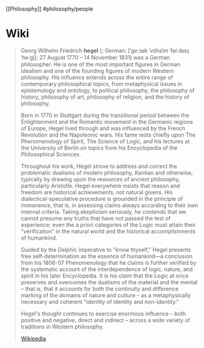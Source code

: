 [[Philosophy]]
#philosophy/people

# Wiki

> Georg Wilhelm Friedrich **hegel** (; German: [ˈɡeːɔʁk ˈvɪlhɛlm ˈfʁiːdʁɪç ˈheːɡl̩]; 27 August 1770 – 14 November 1831) was a German philosopher. He is one of the most important figures in German idealism and one of the founding figures of modern Western philosophy. His influence extends across the entire range of contemporary philosophical topics, from metaphysical issues in epistemology and ontology, to political philosophy, the philosophy of history, philosophy of art, philosophy of religion, and the history of philosophy.
>
> Born in 1770 in Stuttgart during the transitional period between the Enlightenment and the Romantic movement in the Germanic regions of Europe, Hegel lived through and was influenced by the French Revolution and the Napoleonic wars. His fame rests chiefly upon The Phenomenology of Spirit, The Science of Logic, and his lectures at the University of Berlin on topics from his Encyclopedia of the Philosophical Sciences.
>
> Throughout his work, Hegel strove to address and correct the problematic dualisms of modern philosophy, Kantian and otherwise, typically by drawing upon the resources of ancient philosophy, particularly Aristotle. Hegel everywhere insists that reason and freedom are historical achievements, not natural givens. His dialectical-speculative procedure is grounded in the principle of immanence, that is, in assessing claims always according to their own internal criteria. Taking skepticism seriously, he contends that we cannot presume any truths that have not passed the test of experience; even the a priori categories of the Logic must attain their "verification" in the natural world and the historical accomplishments of humankind.
>
> Guided by the Delphic imperative to "know thyself," Hegel presents free self-determination as the essence of humankind—a conclusion from his 1806-07 Phenomenology that he claims is further verified by the systematic account of the interdependence of logic, nature, and spirit in his later Encyclopedia. It is his claim that the Logic at once preserves and overcomes the dualisms of the material and the mental – that is, that it accounts for both the continuity and difference marking of the domains of nature and culture – as a metaphysically necessary and coherent "identity of identity and non-identity."
>
> Hegel's thought continues to exercise enormous influence – both positive and negative, direct and indirect – across a wide variety of traditions in Western philosophy.
>
> [Wikipedia](https://en.wikipedia.org/wiki/Georg%20Wilhelm%20Friedrich%20Hegel)


